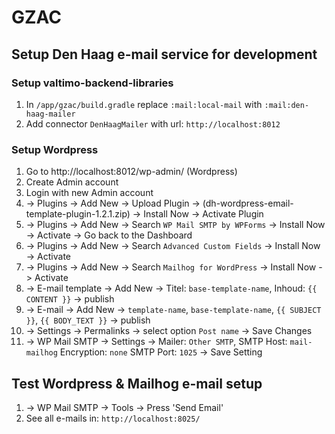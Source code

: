 # GZAC

## Setup Den Haag e-mail service for development

### Setup valtimo-backend-libraries
1. In `/app/gzac/build.gradle` replace `:mail:local-mail` with `:mail:den-haag-mailer`
2. Add connector `DenHaagMailer` with url: `http://localhost:8012`

### Setup Wordpress
1. Go to http://localhost:8012/wp-admin/ (Wordpress)
2. Create Admin account
3. Login with new Admin account
4. -> Plugins -> Add New -> Upload Plugin -> (dh-wordpress-email-template-plugin-1.2.1.zip) -> Install Now -> Activate Plugin
5. -> Plugins -> Add New -> Search `WP Mail SMTP by WPForms` -> Install Now -> Activate -> Go back to the Dashboard
6. -> Plugins -> Add New -> Search `Advanced Custom Fields` -> Install Now -> Activate
7. -> Plugins -> Add New -> Search `Mailhog for WordPress` -> Install Now -> Activate
8. -> E-mail template -> Add New -> Titel: `base-template-name`, Inhoud: `{{ CONTENT }}` -> publish
9. -> E-mail -> Add New -> `template-name`, `base-template-name`, `{{ SUBJECT }}`, `{{ BODY_TEXT }}` -> publish
10. -> Settings -> Permalinks -> select option `Post name` -> Save Changes
11. -> WP Mail SMTP -> Settings -> Mailer: `Other SMTP`, SMTP Host: `mail-mailhog` Encryption: `none` SMTP Port: `1025` -> Save Setting

## Test Wordpress & Mailhog e-mail setup
1. -> WP Mail SMTP -> Tools -> Press 'Send Email'
2. See all e-mails in: `http://localhost:8025/`
